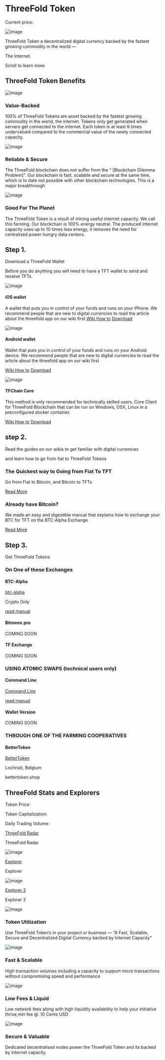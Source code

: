 # ThreeFold Token

Current price:


![image](/threefoldtoken/static/svg/ic-stocks.svg)

ThreeFold Token a decentralized digital currency backed by the fastest growing commodity in the world —  

The Internet.

Scroll to learn more

## ThreeFold Token Benefits

![image](/threefoldtoken/static/svg/ic-benefits-01.svg)

### Value-Backed

100% of ThreeFold Tokens are asset backed by the fastest growing commodity in the world, the internet. Tokens only get generated when servers get connected to the internet. Each token is at least 6 times undervalued compared to the commercial value of the newly connected capacity.

![image](/threefoldtoken/static/svg/ic-benefits-02.svg)

### Reliable & Secure

The ThreeFold blockchain does not suffer from the “ [Blockchain Dilemma Problem]”. Our blockchain is fast, scalable and secure at the same time, which is to date not possible with other blockchain technologies. This is a major breakthrough

![image](/threefoldtoken/static/svg/ic-benefits-05.svg)

### Good For The Planet

The ThreeFold Token is a result of mining useful internet capacity. We call this farming. Our blockchain is 100% energy neutral. The produced internet capacity uses up to 10 times less energy, it removes the need for centralized power hungry data centers.

## Step 1.

Download a ThreeFold Wallet

Before you do anything you will need to have a TFT wallet to send and receive TFTs.

![image](/threefoldtoken/static/svg/ic-applelogo.svg)

#### iOS wallet

A wallet that puts you in control of your funds and runs on your iPhone. We recommend people that are new to digital currencies to read the article about the threefold app on our wiki first
[Wiki How to](https://threefoldfoundation.github.io/info_tokens/#/threefold_app)
[Download](https://itunes.apple.com/app/id1276543091)

![image](/threefoldtoken/static/svg/ic-androidlogo.svg)

#### Android wallet

Wallet that puts you in control of your funds and runs on your Android device. We recommend people that are new to digital currencies to read the article about the threefold app on our wiki first

[Wiki How to](https://threefoldfoundation.github.io/info_tokens/#/threefold_app)
[Download](https://play.google.com/store/apps/details?id=com.mobicage.rogerthat.em.be.threefold.token)

![image](/threefoldtoken/static/svg/ic-chaincore.svg)

#### TFChain Core

This method is only recommended for technically skilled users. Core Client for ThreeFold Blockchain that can be run on Windows, OSX, Linux in a preconfigured docker container.

[Wiki How to](https://threefoldfoundation.github.io/info_tokens/#/technology/command_line_wallet)
[Download](https://github.com/threefoldfoundation/tfchain)

## step 2.

Read the guides on our wikis to get familiar with digital currencies

and learn how to go from fiat to ThreeFold Tokens

### The Quickest way to Going from Fiat To TFT

Go from Fiat to Bitcoin, and Bitcoin to TFTs

[Read More](https://threefoldfoundation.github.io/info_tokens/#/how_to_buy/buy_from_exchange)

### Already have Bitcoin?

We made an easy and digestible manual that explains how to exchange your BTC for TFT on the BTC-Alpha Exchange

[Read More](https://threefoldfoundation.github.io/info_tokens/#/how_to_buy/btc-alpha?id=using-btc-alpha)

## Step 3.

Get ThreeFold Tokens


### On One of these Exchanges

#### BTC-Alpha

[btc-alpha](https://btc-alpha.com/)

Crypto Only

[read manual](https://threefoldfoundation.github.io/info_tokens/#/how_to_buy/btc-alpha?id=using-btc-alpha)

#### Bitmeex.pro

COMING SOON

#### TF Exchange

COMING SOON

### USING ATOMIC SWAPS (technical users only)

#### Command Line

[Command Line](https://github.com/threefoldfoundation/tfchain/blob/master/doc/atomicswap.md)

[read manual](https://threefoldfoundation.github.io/info_tokens/#/technology/atomic_swaps)

#### Wallet Version

COMING SOON

### THROUGH ONE OF THE FARMING COOPERATIVES



#### BetterToken

[BetterToken](https://bettertoken.shop/)

Lochristi, Belgium

bettertoken.shop

## ThreeFold Stats and Explorers

Token Price:

Token Capitalization:

Daily Trading Volume:

[ThreeFold Radar](https://threefoldradar.info/)

ThreeFold Radar

![image](/threefoldtoken/static/svg/ic-radar.svg)


[Explorer](https://explorer.threefoldtoken.com/)

Explorer

![image](/threefoldtoken/static/svg/ic-explorer.svg)


[Explorer 2](https://explorer2.threefoldtoken.com/)

Explorer 2

![image](/threefoldtoken/static/svg/ic-explorer-2.svg)

### Token Utilization

Use ThreeFold Token’s in your project or business — “A Fast, Scalable, Secure and Decentralized Digital Currency backed by Internet Capacity”

![image](/threefoldtoken/static/svg/ic-util-01.svg)

### Fast & Scalable

High transaction volumes including a capacity to support micro transactions without compromising speed and performance

![image](/threefoldtoken/static/svg/ic-util-02.svg)

### Low Fees & Liquid

Low network fees along with high liquidity availability to help your initiative thrive,min fee @ .10 Cents USD

![image](/threefoldtoken/static/svg/ic-util-03.svg)

### Secure & Valuable

Dedicated decentralised nodes power the ThreeFold Token and its backed by internet capacity.